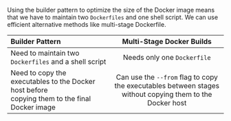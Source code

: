 Using the builder pattern to optimize the size of the Docker image
means that we have to maintain two `Dockerfiles` and one shell script.
We can use efficient alternative methods like multi-stage Dockerfile.

| Builder Pattern      | Multi-Stage Docker Builds |
| :---        | :----:   |
| Need to maintain two `Dockerfiles` and a shell script | Needs only one `Dockerfile`|
| Need to copy the executables to the Docker host before <br /> copying them to the final Docker image | Can use the `--from` flag to copy the executables between stages<br /> without copying them to the Docker host|
